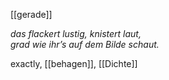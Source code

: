 [[gerade]]

*das flackert lustig, knistert laut,*  
*grad wie ihr’s auf dem Bilde schaut.*  

exactly, [[behagen]], [[Dichte]]